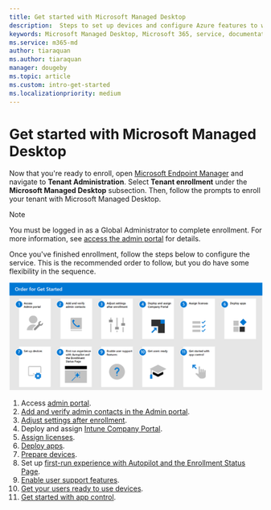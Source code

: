 ```yaml
---
title: Get started with Microsoft Managed Desktop 
description:  Steps to set up devices and configure Azure features to work with the service
keywords: Microsoft Managed Desktop, Microsoft 365, service, documentation
ms.service: m365-md
author: tiaraquan
ms.author: tiaraquan
manager: dougeby
ms.topic: article
ms.custom: intro-get-started
ms.localizationpriority: medium
---
```


# Get started with Microsoft Managed Desktop

Now that you're ready to enroll, open [Microsoft Endpoint Manager](https://endpoint.microsoft.com/) and navigate to **Tenant Administration**. Select **Tenant enrollment** under the **Microsoft Managed Desktop** subsection. Then, follow the prompts to enroll your tenant with Microsoft Managed Desktop.

> [!NOTE]
> You must be logged in as a Global Administrator to complete enrollment. For more information, see [access the admin portal](access-admin-portal.md) for details.

Once you've finished enrollment, follow the steps below to configure the service. This is the recommended order to follow, but you do have some flexibility in the sequence.

![Suggested sequence of steps to get started, listed in this article.](../media/mmd-getstarted-sequence.png)

1. Access [admin portal](access-admin-portal.md).
1. [Add and verify admin contacts in the Admin portal](add-admin-contacts.md).
1. [Adjust settings after enrollment](conditional-access.md).
1. Deploy and assign [Intune Company Portal](company-portal.md).
1. [Assign licenses](assign-licenses.md).
1. [Deploy apps](deploy-apps.md).
1. [Prepare devices](prepare-devices.md).
1. Set up [first-run experience with Autopilot and the Enrollment Status Page](esp-first-run.md).
1. [Enable user support features](enable-support.md).
1. [Get your users ready to use devices](get-started-devices.md).
1. [Get started with app control](get-started-app-control.md).
